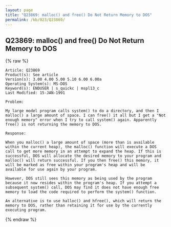 ```yaml
---
layout: page
title: "Q23869: malloc() and free() Do Not Return Memory to DOS"
permalink: /kb/023/Q23869/
---
```


## Q23869: malloc() and free() Do Not Return Memory to DOS

{% raw %}

	Article: Q23869
	Product(s): See article
	Version(s): 3.00 4.00 5.00 5.10 6.00 6.00a
	Operating System(s): MS-DOS
	Keyword(s): ENDUSER | s_quickc | mspl13_c
	Last Modified: 15-JAN-1991
	
	Problem:
	
	My large model program calls system() to do a directory, and then I
	malloc() a large amount of space. I can free() it all but I get a "Not
	enough memory" error when I try to call system() again. Apparently
	free() is not returning the memory to DOS.
	
	Response:
	
	When you malloc() a large amount of space (more than is available
	within the current heap), the malloc() function will execute a DOS
	call to get more memory in an attempt to expand the heap. If this is
	successful, DOS will allocate the desired memory to your program and
	malloc() will return successful. If you then free() this memory, it
	will be marked as free within your program's heap and will be
	available for use again by your program.
	
	However, DOS still sees this memory as being used by the program
	because it now resides within the program's heap. If you attempt a
	subsequent system() call, DOS may find it does not have enough free
	memory to load the code required to perform the system() function.
	
	An alternative is to use halloc() and hfree(), which will return the
	memory to DOS, rather than retaining it for use by the currently
	executing program.

{% endraw %}
